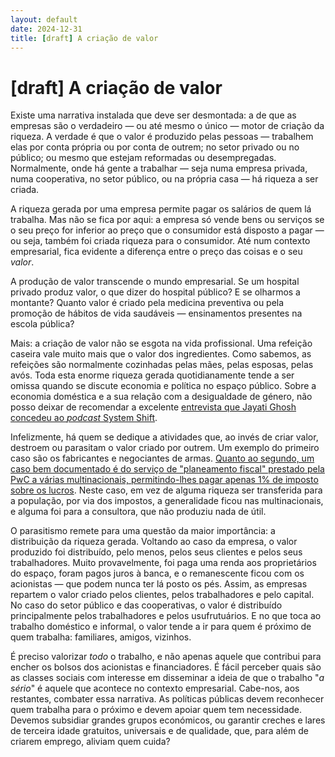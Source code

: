 ```yaml
---
layout: default
date: 2024-12-31
title: [draft] A criação de valor
---
```


# [draft] A criação de valor

Existe uma narrativa instalada que deve ser desmontada: a de que as empresas são o verdadeiro — ou até mesmo o único — motor de criação da riqueza. A verdade é que o valor é produzido pelas pessoas — trabalhem elas por conta própria ou por conta de outrem; no setor privado ou no público; ou mesmo que estejam reformadas ou desempregadas. Normalmente, onde há gente a trabalhar — seja numa empresa privada, numa cooperativa, no setor público, ou na própria casa — há riqueza a ser criada.

A riqueza gerada por uma empresa permite pagar os salários de quem lá trabalha. Mas não se fica por aqui: a empresa só vende bens ou serviços se o seu preço for inferior ao preço que o consumidor está disposto a pagar — ou seja, também foi criada riqueza para o consumidor. Até num contexto empresarial, fica evidente a diferença entre o preço das coisas e o seu _valor_.

A produção de valor transcende o mundo empresarial. Se um hospital privado produz valor, o que dizer do hospital público?  E se olharmos a montante? Quanto valor é criado pela medicina preventiva ou pela promoção de hábitos de vida saudáveis — ensinamentos presentes na escola pública?

Mais: a criação de valor não se esgota na vida profissional. Uma refeição caseira vale muito mais que o valor dos ingredientes.
Como sabemos, as refeições são normalmente cozinhadas pelas mães, pelas esposas, pelas avós. Toda esta enorme riqueza gerada quotidianamente tende a ser omissa quando se discute economia e política no espaço público.
Sobre a economia doméstica e a sua relação com a desigualdade de género, não posso deixar de recomendar a excelente [entrevista que Jayati Ghosh concedeu ao _podcast_ System Shift](https://www.greenpeace.org/international/podcasts/64043/systemshift-jayati-ghosh-rebalancing-power/).

Infelizmente, há quem se dedique a atividades que, ao invés de criar valor, destroem ou parasitam o valor criado por outrem. Um exemplo do primeiro caso são os fabricantes e negociantes de armas. [Quanto ao segundo, um caso bem documentado é do serviço de "planeamento fiscal" prestado pela PwC a várias multinacionais, permitindo-lhes pagar apenas 1% de imposto sobre os lucros](https://www.icij.org/investigations/luxembourg-leaks/leaked-documents-expose-global-companies-secret-tax-deals-luxembourg/). Neste caso, em vez de alguma riqueza ser transferida para a população, por via dos impostos, a generalidade ficou nas multinacionais, e alguma foi para a consultora, que não produziu nada de útil.

O parasitismo remete para uma questão da maior importância: a distribuição da riqueza gerada. Voltando ao caso da empresa, o valor produzido foi distribuído, pelo menos, pelos seus clientes e pelos seus trabalhadores. Muito provavelmente, foi paga uma renda aos proprietários do espaço, foram pagos juros à banca, e o remanescente ficou com os acionistas — que podem nunca ter lá posto os pés. Assim, as empresas repartem o valor criado pelos clientes, pelos trabalhadores e pelo capital. No caso do setor público e das cooperativas, o valor é distribuído principalmente pelos trabalhadores e pelos usufrutuários. E no que toca ao trabalho doméstico e informal, o valor tende a ir para quem é próximo de quem trabalha: familiares, amigos, vizinhos.

É preciso valorizar _todo_ o trabalho, e não apenas aquele que contribui para encher os bolsos dos acionistas e financiadores. É fácil perceber quais são as classes sociais com interesse em disseminar a ideia de que o trabalho "_a sério_" é aquele que acontece no contexto empresarial. Cabe-nos, aos restantes,  combater essa narrativa. As políticas públicas devem reconhecer quem trabalha para o próximo e devem apoiar quem tem necessidade. Devemos subsidiar grandes grupos económicos, ou garantir creches e lares de terceira idade gratuitos, universais e de qualidade, que, para além de criarem emprego, aliviam quem cuida?
